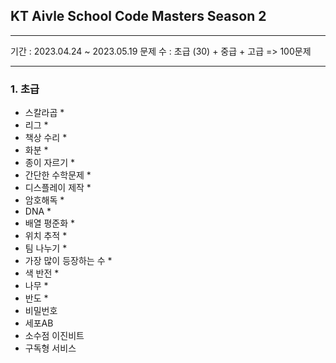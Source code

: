 ## KT Aivle School Code Masters Season 2
--------
기간 : 2023.04.24 ~ 2023.05.19
문제 수 : 초급 (30) + 중급 + 고급 => 100문제

--------
### 1. 초급
- 스칼라곱  * 
- 리그 * 
- 책상 수리 *
- 화분 *
- 종이 자르기 *
- 간단한 수학문제 *
- 디스플레이 제작 *
- 암호해독 *
- DNA * 
- 배열 평준화 * 
- 위치 추적 *
- 팀 나누기 *
- 가장 많이 등장하는 수 *
- 색 반전 *
- 나무 *
- 반도 *
- 비밀번호 
- 세포AB
- 소수점 이진비트
- 구독형 서비스


